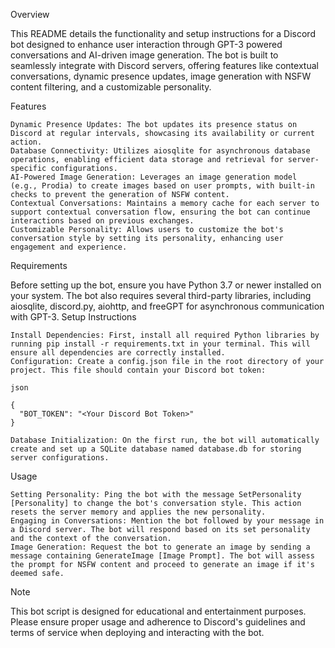 Overview

This README details the functionality and setup instructions for a Discord bot designed to enhance user interaction through GPT-3 powered conversations and AI-driven image generation. The bot is built to seamlessly integrate with Discord servers, offering features like contextual conversations, dynamic presence updates, image generation with NSFW content filtering, and a customizable personality.

Features

    Dynamic Presence Updates: The bot updates its presence status on Discord at regular intervals, showcasing its availability or current action.
    Database Connectivity: Utilizes aiosqlite for asynchronous database operations, enabling efficient data storage and retrieval for server-specific configurations.
    AI-Powered Image Generation: Leverages an image generation model (e.g., Prodia) to create images based on user prompts, with built-in checks to prevent the generation of NSFW content.
    Contextual Conversations: Maintains a memory cache for each server to support contextual conversation flow, ensuring the bot can continue interactions based on previous exchanges.
    Customizable Personality: Allows users to customize the bot's conversation style by setting its personality, enhancing user engagement and experience.

Requirements

Before setting up the bot, ensure you have Python 3.7 or newer installed on your system. The bot also requires several third-party libraries, including aiosqlite, discord.py, aiohttp, and freeGPT for asynchronous communication with GPT-3.
Setup Instructions

    Install Dependencies: First, install all required Python libraries by running pip install -r requirements.txt in your terminal. This will ensure all dependencies are correctly installed.
    Configuration: Create a config.json file in the root directory of your project. This file should contain your Discord bot token:

    json

    {
      "BOT_TOKEN": "<Your Discord Bot Token>"
    }

    Database Initialization: On the first run, the bot will automatically create and set up a SQLite database named database.db for storing server configurations.

Usage

    Setting Personality: Ping the bot with the message SetPersonality [Personality] to change the bot's conversation style. This action resets the server memory and applies the new personality.
    Engaging in Conversations: Mention the bot followed by your message in a Discord server. The bot will respond based on its set personality and the context of the conversation.
    Image Generation: Request the bot to generate an image by sending a message containing GenerateImage [Image Prompt]. The bot will assess the prompt for NSFW content and proceed to generate an image if it's deemed safe.

Note

This bot script is designed for educational and entertainment purposes. Please ensure proper usage and adherence to Discord's guidelines and terms of service when deploying and interacting with the bot.
